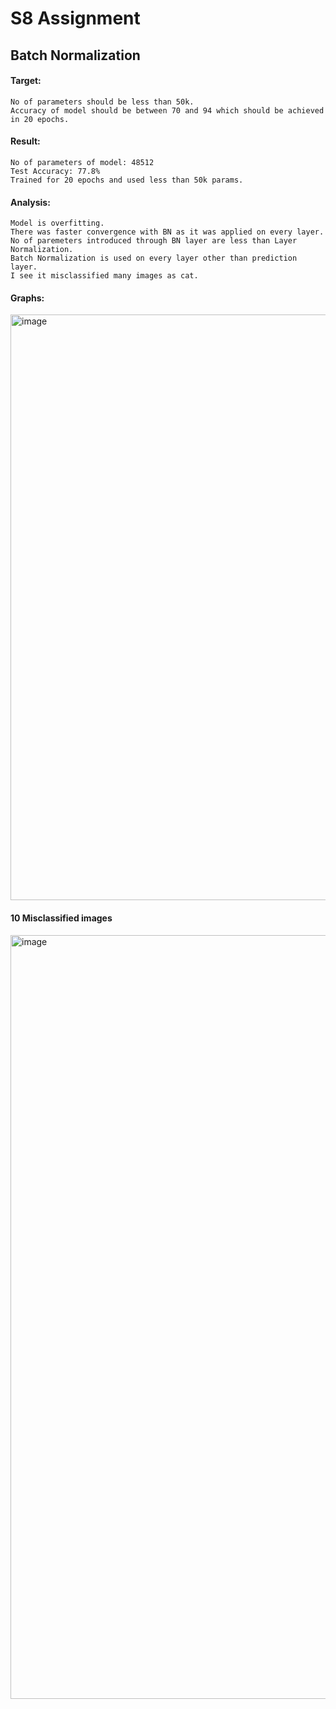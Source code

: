 # S8 Assignment

## Batch Normalization

#### Target:
    No of parameters should be less than 50k.
    Accuracy of model should be between 70 and 94 which should be achieved in 20 epochs.

#### Result:
    No of parameters of model: 48512
    Test Accuracy: 77.8%
    Trained for 20 epochs and used less than 50k params.

#### Analysis:

    Model is overfitting.
    There was faster convergence with BN as it was applied on every layer.
    No of paremeters introduced through BN layer are less than Layer Normalization.
    Batch Normalization is used on every layer other than prediction layer.
    I see it misclassified many images as cat.

#### Graphs:
<img width="937" alt="image" src="https://github.com/das91t70/S8/assets/161017685/ad7cac12-f4c1-45be-95bb-ef9c29fd43ac">

#### 10 Misclassified images
<img width="1222" alt="image" src="https://github.com/das91t70/S8/assets/161017685/6640a37b-01ba-481f-a1e9-ecc750ec519f">




